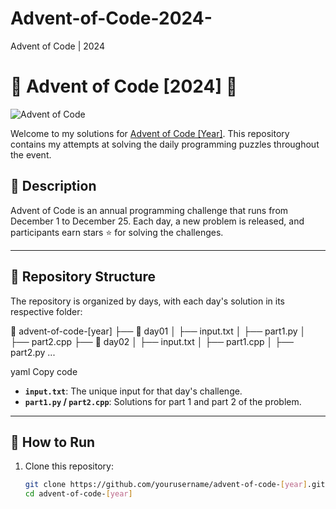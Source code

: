 # Advent-of-Code-2024-
Advent of Code | 2024
# 🎄 Advent of Code [2024] 🎄

![Advent of Code](https://img.shields.io/badge/Advent%20of%20Code-2024-blue?style=for-the-badge&logo=adventofcode)

Welcome to my solutions for [Advent of Code [Year]](https://adventofcode.com/). This repository contains my attempts at solving the daily programming puzzles throughout the event.

## 📝 Description

Advent of Code is an annual programming challenge that runs from December 1 to December 25. Each day, a new problem is released, and participants earn stars ⭐ for solving the challenges. 

---

## 📂 Repository Structure

The repository is organized by days, with each day's solution in its respective folder:

📂 advent-of-code-[year] ├── 📁 day01 │ ├── input.txt │ ├── part1.py │ ├── part2.cpp ├── 📁 day02 │ ├── input.txt │ ├── part1.cpp │ ├── part2.py ...

yaml
Copy code

- **`input.txt`**: The unique input for that day's challenge.
- **`part1.py` / `part2.cpp`**: Solutions for part 1 and part 2 of the problem.

---

## 🚀 How to Run

1. Clone this repository:
   ```bash
   git clone https://github.com/yourusername/advent-of-code-[year].git
   cd advent-of-code-[year]
   ```
